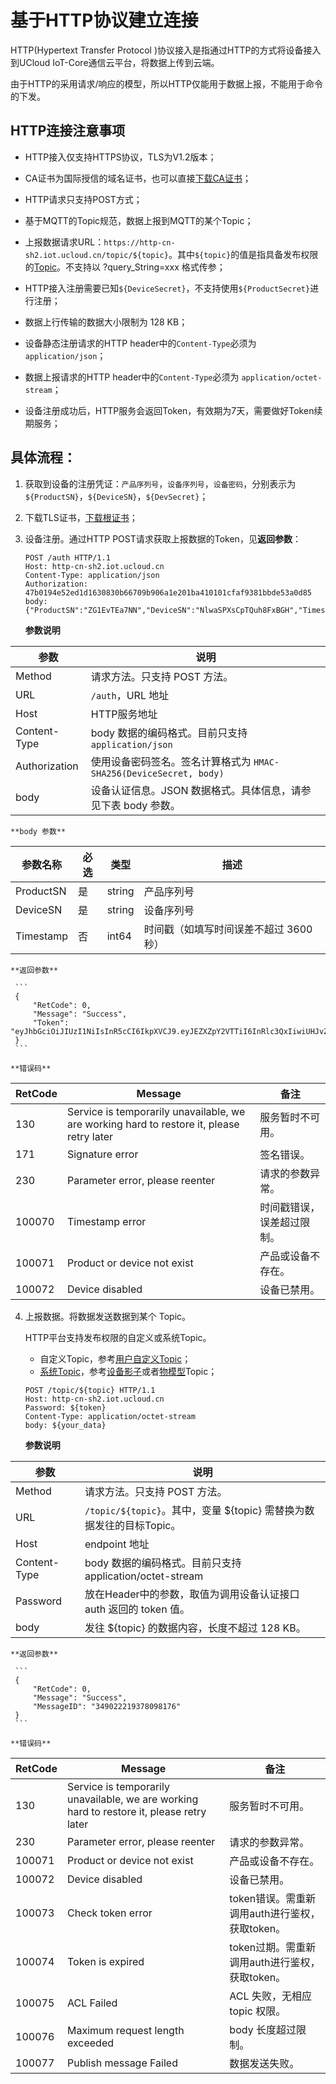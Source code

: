 # 基于HTTP协议建立连接

HTTP(Hypertext Transfer Protocol )协议接入是指通过HTTP的方式将设备接入到UCloud IoT-Core通信云平台，将数据上传到云端。

由于HTTP的采用请求/响应的模型，所以HTTP仅能用于数据上报，不能用于命令的下发。



## HTTP连接注意事项

- HTTP接入仅支持HTTPS协议，TLS为V1.2版本；

- CA证书为国际授信的域名证书，也可以直接[下载CA证书](http://uiot.cn-sh2.ufileos.com/iot_ca.crt)；
- HTTP请求只支持POST方式；
- 基于MQTT的Topic规范，数据上报到MQTT的某个Topic；

- 上报数据请求URL：`https://http-cn-sh2.iot.ucloud.cn/topic/${topic}`。其中`${topic}`的值是指具备发布权限的[Topic](../../console_guide/product_device/topic)。不支持以 ?query_String=xxx 格式传参；

- HTTP接入注册需要已知`${DeviceSecret}`，不支持使用`${ProductSecret}`进行注册；

- 数据上行传输的数据大小限制为 128 KB；
- 设备静态注册请求的HTTP header中的`Content-Type`必须为 `application/json`；
- 数据上报请求的HTTP header中的`Content-Type`必须为 `application/octet-stream`；
- 设备注册成功后，HTTP服务会返回Token，有效期为7天，需要做好Token续期服务；


## 具体流程：


1. 获取到设备的注册凭证：`产品序列号`，`设备序列号`，`设备密码`，分别表示为`${ProductSN}`，`${DeviceSN}`，`${DevSecret}`；  

2. 下载TLS证书，[下载根证书](http://uiot.cn-sh2.ufileos.com/iot_ca.crt)；  

3. 设备注册。通过HTTP POST请求获取上报数据的Token，见**返回参数**：

     ```
     POST /auth HTTP/1.1
     Host: http-cn-sh2.iot.ucloud.cn
     Content-Type: application/json
     Authorization: 47b0194e52ed1d1630830b66709b906a1e201ba410101cfaf9381bbde53a0d85
     body: {"ProductSN":"ZG1EvTEa7NN","DeviceSN":"NlwaSPXsCpTQuh8FxBGH","Timestamp":"1501668289957"}
     ```  
	 
    **参数说明**

|参数|说明|
|---|---|
|Method|请求方法。只支持 POST 方法。|
|URL|`/auth`，URL 地址|
|Host|HTTP服务地址|
|Content-Type|body 数据的编码格式。目前只支持 `application/json`|
|Authorization|使用设备密码签名。签名计算格式为 `HMAC-SHA256(DeviceSecret, body)`|
|body|设备认证信息。JSON 数据格式。具体信息，请参见下表 body 参数。|

	**body 参数**

|参数名称|必选|类型|描述|
|---|---|---|---|
|ProductSN|是|string|产品序列号|
|DeviceSN|是|string|设备序列号|
|Timestamp|否|int64|时间戳（如填写时间误差不超过 3600 秒）|

	**返回参数**

	 ```
	 {
		 "RetCode": 0,
		 "Message": "Success",
		 "Token": "eyJhbGciOiJIUzI1NiIsInR5cCI6IkpXVCJ9.eyJEZXZpY2VTTiI6InRlc3QxIiwiUHJvZHVjdFNOIjoiZzR3ZmFycTMweXp4YXkyMyIsImV4cCI6MTU2NzA1ODg5OSwiaWF0IjoxNTY2NDU0MDk5fQ.wN1XNVciI27nTeIqCjbYKdmTaifJrGJm_DmDDpIoabs"
	 }
	 ```

	**错误码**

|RetCode|Message|备注|
|---|---|---|
|130|Service is temporarily unavailable, we are working hard to restore it, please retry later|服务暂时不可用。|
|171|Signature error|签名错误。|
|230|Parameter error, please reenter|请求的参数异常。|
|100070|Timestamp error|时间戳错误，误差超过限制。|
|100071|Product or device not exist|产品或设备不存在。|
|100072|Device disabled|设备已禁用。|


4. 上报数据。将数据发送数据到某个 Topic。   

	HTTP平台支持发布权限的自定义或系统Topic。
	- 自定义Topic，参考[用户自定义Topic](../../console_guide/product_device/topic#用户自定义Topic)；
	- [系统Topic](../../console_guide/product_device/topic#系统Topic)，参考[设备影子](../../console_guide/device_shadow/waht_is_deviceshadow)或者[物模型](../../console_guide/thingmode/what_is_thingmode)Topic；


	 ```
	 POST /topic/${topic} HTTP/1.1
	 Host: http-cn-sh2.iot.ucloud.cn
	 Password: ${token}
	 Content-Type: application/octet-stream
	 body: ${your_data}
	 ```

	**参数说明**

|参数|说明|
|---|---|
|Method|请求方法。只支持 POST 方法。|
|URL|`/topic/${topic}`。其中，变量 ${topic} 需替换为数据发往的目标Topic。|
|Host|endpoint 地址|
|Content-Type|body 数据的编码格式。目前只支持 application/octet-stream|
|Password|放在Header中的参数，取值为调用设备认证接口 auth 返回的 token 值。|
|body|发往 ${topic} 的数据内容，长度不超过 128 KB。|

	**返回参数**

	 ```
	 {
		 "RetCode": 0,
		 "Message": "Success",
		 "MessageID": "349022219378098176"
	 }
	 ```

	**错误码**

|RetCode|Message|备注|
|---|---|---|
|130|Service is temporarily unavailable, we are working hard to restore it, please retry later|服务暂时不可用。|
|230|Parameter error, please reenter|请求的参数异常。|
|100071|Product or device not exist|产品或设备不存在。|
|100072|Device disabled|设备已禁用。|
|100073|Check token error|token错误。需重新调用auth进行鉴权，获取token。|
|100074|Token is expired|token过期。需重新调用auth进行鉴权，获取token。|
|100075|ACL Failed|ACL 失败，无相应 topic 权限。|
|100076|Maximum request length exceeded|body 长度超过限制。|
|100077|Publish message Failed|数据发送失败。|

